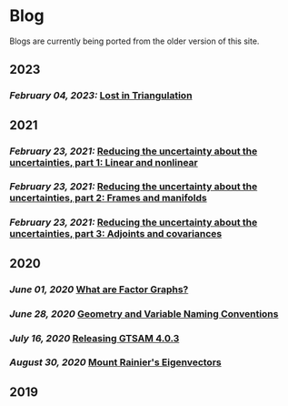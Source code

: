 # Blog

Blogs are currently being ported from the older version of this site.

## 2023

### *February 04, 2023:* [Lost in Triangulation](Blogs/2023/2023-02-04-lost-triangulation.md)

## 2021

### *February 23, 2021:* [Reducing the uncertainty about the uncertainties, part 1: Linear and nonlinear](Blogs/2021/2021-02-23-uncertainties-part1.md)
### *February 23, 2021:* [Reducing the uncertainty about the uncertainties, part 2: Frames and manifolds](Blogs/2021/2021-02-23-uncertainties-part2.md)
### *February 23, 2021:* [Reducing the uncertainty about the uncertainties, part 3: Adjoints and covariances](Blogs/2021/2021-02-23-uncertainties-part3.md)

## 2020

### *June 01, 2020* [What are Factor Graphs?](Blogs/2020/2020-06-01-factor-graphs.md)
### *June 28, 2020* [Geometry and Variable Naming Conventions](Blogs/2020/2020-06-28-gtsam-conventions.md)
### *July 16, 2020* [Releasing GTSAM 4.0.3](Blogs/2020/2020-07-16-new-release-gtsam.md)
### *August 30, 2020* [Mount Rainier's Eigenvectors](Blogs/2020/2020-08-30-Laplacian.md)

## 2019